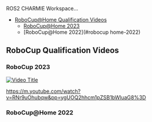 ROS2 CHARMIE Workspace...

* [RoboCup@Home Qualification Videos](#robocup-qualification-videos)
  * [RoboCup@Home 2023](#robocup-2023)
  * [RoboCup@Home 2022](#robocup home-2022)



## RoboCup Qualification Videos

### RoboCup 2023

[![Video Title](https://img.youtube.com/vi/RNr9uOhubqw/0.jpg)](https://www.youtube.com/watch?v=RNr9uOhubqw)

https://m.youtube.com/watch?v=RNr9uOhubqw&pp=ygUOQ2hhcm1pZSB1bWluaG8%3D

### RoboCup@Home 2022
